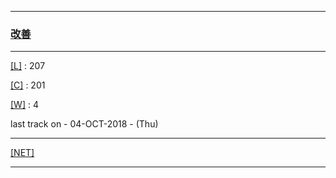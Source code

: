 
---

### [改善](https://en.wikipedia.org/wiki/Kaizen)

---

[[L]](https://github.com/ttltrk/ELSE/blob/master/LAN/ENG/LAN.MD) : 207

[[C]](https://github.com/ttltrk/PRG/blob/master/CODING.MD) : 201

[[W]](https://github.com/ttltrk/ELSE/blob/master/PWR/PWR.MD) : 4

last track on - 04-OCT-2018 - (Thu)

---

[[NET]](http://ttltrk.net/)

---
